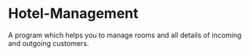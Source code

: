 # Hotel-Management
A program which helps you to manage rooms and all details of incoming and outgoing customers.
